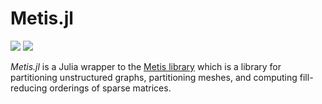 # Metis.jl

[![][travis-img]][travis-url] [![][codecov-img]][codecov-url]

*Metis.jl* is a Julia wrapper to the [Metis library][metis-url] which is a
library for partitioning unstructured graphs, partitioning meshes, and
computing fill-reducing orderings of sparse matrices.

[travis-img]: https://travis-ci.org/fredrikekre/Metis.jl.svg?branch=master
[travis-url]: https://travis-ci.org/fredrikekre/Metis.jl

[codecov-img]: http://codecov.io/github/fredrikekre/Metis.jl/coverage.svg?branch=master
[codecov-url]: http://codecov.io/github/fredrikekre/Metis.jl?branch=master

[metis-url]: http://glaros.dtc.umn.edu/gkhome/metis/metis/overview